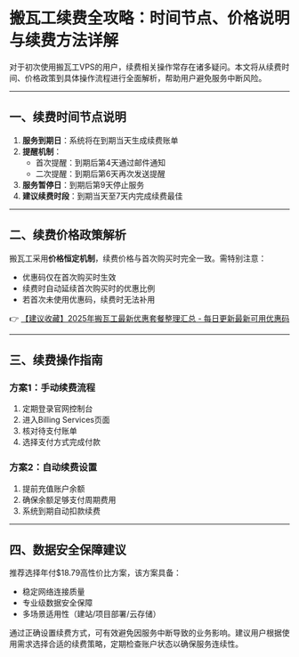 # 搬瓦工续费全攻略：时间节点、价格说明与续费方法详解

对于初次使用搬瓦工VPS的用户，续费相关操作常存在诸多疑问。本文将从续费时间、价格政策到具体操作流程进行全面解析，帮助用户避免服务中断风险。

---

## 一、续费时间节点说明
1. **服务到期日**：系统将在到期当天生成续费账单
2. **提醒机制**：
   - 首次提醒：到期后第4天通过邮件通知
   - 二次提醒：到期后第6天再次发送提醒
3. **服务暂停日**：到期后第9天停止服务
4. **建议续费时段**：到期当天至7天内完成续费最佳

---

## 二、续费价格政策解析
搬瓦工采用**价格恒定机制**，续费价格与首次购买时完全一致。需特别注意：
- 优惠码仅在首次购买时生效
- 续费时自动延续首次购买时的优惠比例
- 若首次未使用优惠码，续费时无法补用

👉 [【建议收藏】2025年搬瓦工最新优惠套餐整理汇总 - 每日更新最新可用优惠码](https://bit.ly/banwagon)

---

## 三、续费操作指南
### 方案1：手动续费流程
1. 定期登录官网控制台
2. 进入Billing Services页面
3. 核对待支付账单
4. 选择支付方式完成付款

### 方案2：自动续费设置
1. 提前充值账户余额
2. 确保余额足够支付周期费用
3. 系统到期自动扣款续费

---

## 四、数据安全保障建议
推荐选择年付$18.79高性价比方案，该方案具备：
- 稳定网络连接质量
- 专业级数据安全保障
- 多场景适用性（建站/项目部署/云存储）

通过正确设置续费方式，可有效避免因服务中断导致的业务影响。建议用户根据使用需求选择合适的续费策略，定期检查账户状态以确保服务连续性。